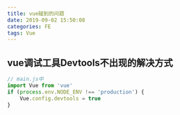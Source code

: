 ```yaml
---
title: vue碰到的问题
date: 2019-09-02 15:50:08
categories: FE
tags: Vue
---
```


## vue调试工具Devtools不出现的解决方式

```js
// main.js中
import Vue from 'vue'
if (process.env.NODE_ENV !== 'production') {
    Vue.config.devtools = true
}
```